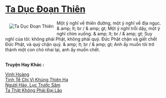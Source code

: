 <a href="https://truyentiki.com/ta-duc-doan-thien.31548/" title="Ta Dục Đoạn Thiên"><h1>Ta Dục Đoạn Thiên</h1></a><div style="display:table"><img align="right" style="float: left; padding: 10px;" src="https://truyentiki.com/a/img/str/src/31548.jpg" alt="Ta Dục Đoạn Thiên">Một ý nghĩ về thiên đường, một ý nghĩ về địa ngục. & amp; lt; br / & amp; gt; Một ý nghĩ trỗi dậy, một ý nghĩ chìm xuống. & amp; lt; br / & amp; gt; Suy nghĩ của tôi: không phải Phật, không phải quỷ. Đức Phật chặn và giết chết Đức Phật, và quỷ chặn quỷ. & amp; lt; br / & amp; gt; Anh ấy muốn tôi trở thành một con chó nhai lại, anh ấy muốn chết.</div><p><br><b>Truyện Hay Khác :</b></p><a href="https://truyentiki.com/vinh-hoang.31547/" alt="Vinh Hoàng">Vinh Hoàng</a><br/><a href="https://github.com/nownovels/truyenhay/tree/master/truyenhay/30394/README.md" alt="Tinh Tế Chi Vì Khủng Thiên Hạ">Tinh Tế Chi Vì Khủng Thiên Hạ</a><br/><a href="https://github.com/nownovels/truyenhay/tree/master/truyenhay/30416/README.md" alt="Ngươi Hảo, Lục Trước Sâm">Ngươi Hảo, Lục Trước Sâm</a><br/><a href="https://wikitruyen.wordpress.com/2020/06/23/ta-that-khong-phai-dai-lao/" alt="Ta Thật Không Phải Đại Lão">Ta Thật Không Phải Đại Lão</a><br/>